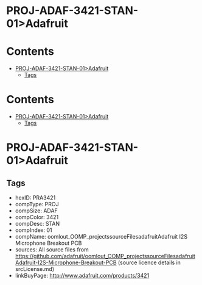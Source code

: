 
PROJ-ADAF-3421-STAN-01>Adafruit
===============================

Contents
========

* [PROJ-ADAF-3421-STAN-01>Adafruit](#proj-adaf-3421-stan-01adafruit)
	* [Tags](#tags)

Contents
========

* [PROJ-ADAF-3421-STAN-01>Adafruit](#proj-adaf-3421-stan-01adafruit)
	* [Tags](#tags)

# PROJ-ADAF-3421-STAN-01>Adafruit

## Tags

- hexID: PRA3421
- oompType: PROJ
- oompSize: ADAF
- oompColor: 3421
- oompDesc: STAN
- oompIndex: 01
- oompName: oomlout_OOMP_projectssourceFilesadafruitAdafruit I2S Microphone Breakout PCB
- sources: All source files from https://github.com/adafruit/oomlout_OOMP_projectssourceFilesadafruitAdafruit-I2S-Microphone-Breakout-PCB (source licence details in srcLicense.md)
- linkBuyPage: http://www.adafruit.com/products/3421
